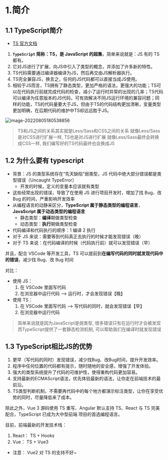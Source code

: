 # 1.简介

## 1.1 TypeScript简介

- [TS 官方文档](https://link.juejin.cn/?target=https%3A%2F%2Fwww.typescriptlang.org%2F)

1. **`TypeScript` 简称：TS，是 JavaScript 的超集**，简单来说就是：JS 有的 TS 都有。
2. 它对JS进行了扩展，向JS中引入了类型的概念，并添加了许多新的特性。
3. TS代码需要通过编译器编译为JS，然后再交由JS解析器执行。
4. TS完全兼容JS，换言之，任何的JS代码都可以直接当成JS使用。
5. 相较于JS而言，TS拥有了静态类型，更加严格的语法，更强大的功能；TS可以在代码执行前就完成代码的检查，减小了运行时异常的出现的几率；TS代码可以编译为任意版本的JS代码，可有效解决不同JS运行环境的兼容问题；同样的功能，TS的代码量要大于JS，但由于TS的代码结构更加清晰，变量类型更加明确，在后期代码的维护中TS却远远胜于JS。

![image-20220805180538856](https://i0.hdslb.com/bfs/album/ba8bd25384d6530bff2acf5a425b6c529dd8f6b1.png)

> TS和JS之间的关系其实就是Less/Sass和CSS之间的关系
> 就像Less/Sass是对CSS进行扩展一样, TS也是对JS进行扩展
> 就像Less/Sass最终会转换成CSS一样, 我们编写好的TS代码最终也会换成JS

## 1.2 为什么要有 typescript

- 背景：JS 的类型系统存在“先天缺陷”弱类型，JS 代码中绝大部分错误都是类型错误（Uncaught TypeError）
  - 开发的时候，定义的变量本应该就有类型
- 这些经常出现的错误，导致了在使用 JS 进行项目开发时，增加了找 Bug、改 Bug 的时间，严重影响开发效率
- 从编程语言的动静来区分，**TypeScript 属于静态类型的编程语言**，**JavaScript 属于动态类型的编程语言**
  - 静态类型：**编译**期做类型检查
  - 动态类型：**执行**期做类型检查
- 代码编译和代码执行的顺序：1 编译 2 执行
- 对于 JS 来说：需要等到代码真正去执行的时候才能发现错误（晚）
- 对于 TS 来说：在代码编译的时候（代码执行前）就可以发现错误（早）

并且，配合 VSCode 等开发工具，TS 可以提前到**在编写代码的同时就发现代码中的错误**，减少找 Bug、改 Bug 时间

对比：

- 使用 JS：
  1. 在 VSCode 里面写代码
  2. 在浏览器中运行代码 --> 运行时，才会发现错误【晚】
- 使用 TS：
  1. 在 VSCode 里面写代码 --> 写代码的同时，就会发现错误【早】
  2. 在浏览器中运行代码

> 简单来说就是因为JavaScript是弱类型, 很多错误只有在运行时才会被发现
> 而TypeScript提供了一套静态检测机制, 可以帮助我们在编译时就发现错误

## 1.3 TypeScript相比JS的优势

1. 更早（写代码的同时）发现错误，减少找Bug、改Bug时间，提升开发效率。
2. 程序中任何位置的代码都有提示，随时随地的安全感，增强了开发体验。
3. 强大的类型系统提升了代码的可维护性，使得重构代码更加容易。
4. 支持最新的ECMAScript语法，优先体验最新的语法，让你走在前端技术的最前沿。
5. TS类型判断机制，不需要再代码中的每个地方都演示标注类型，让你在享受优势的同时，尽量降低来了成本。

除此之外，Vue 3 源码使用 TS 重写、Angular 默认支持 TS、React 与 TS 完美配合，TypeScript  已成为大中型前端 项目的首选编程语言。

目前，前端最新的开发技术栈：

1. React： TS + Hooks
2. Vue： TS + Vue3

- 注意： Vue2 对 TS 的支持不好~